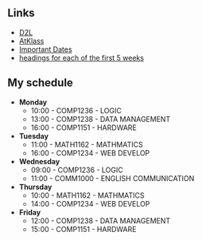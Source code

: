 ## Links
- [D2L](https://learn.georgebrown.ca)
- [AtKlass](https://app.atklass.com)
- [Important Dates](https://www.georgebrown.ca/current-students/important-dates?term=27246&category=131)
- [headings for each of the first 5 weeks](comp1238.md)


## My schedule
* **Monday**
  * 10:00 - COMP1236 - LOGIC
  * 13:00 - COMP1238 - DATA MANAGEMENT
  * 16:00 - COMP1151 - HARDWARE 
* **Tuesday**
  * 11:00 - MATH1162 - MATHMATICS
  * 16:00 - COMP1234 - WEB DEVELOP
* **Wednesday**
  * 09:00 - COMP1236 - LOGIC
  * 11:00 - COMM1000 - ENGLISH COMMUNICATION
* **Thursday**
  * 10:00 - MATH1162 - MATHMATICS
  * 14:00 - COMP1234 - WEB DEVELOP
* **Friday**
  * 12:00 - COMP1238 - DATA MANAGEMENT
  * 15:00 - COMP1151 - HARDWARE
